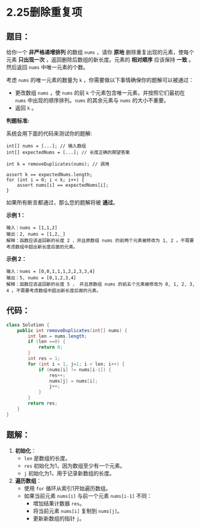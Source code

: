 # 2.25删除重复项

## 题目：

给你一个 **非严格递增排列** 的数组 `nums` ，请你 **原地** 删除重复出现的元素，使每个元素 **只出现一次** ，返回删除后数组的新长度。元素的 **相对顺序** 应该保持 **一致** 。然后返回 `nums` 中唯一元素的个数。

考虑 `nums` 的唯一元素的数量为 `k` ，你需要做以下事情确保你的题解可以被通过：

- 更改数组 `nums` ，使 `nums` 的前 `k` 个元素包含唯一元素，并按照它们最初在 `nums` 中出现的顺序排列。`nums` 的其余元素与 `nums` 的大小不重要。
- 返回 `k` 。

**判题标准:**

系统会用下面的代码来测试你的题解:

```
int[] nums = [...]; // 输入数组
int[] expectedNums = [...]; // 长度正确的期望答案

int k = removeDuplicates(nums); // 调用

assert k == expectedNums.length;
for (int i = 0; i < k; i++) {
    assert nums[i] == expectedNums[i];
}
```

如果所有断言都通过，那么您的题解将被 **通过**。

 

**示例 1：**

```
输入：nums = [1,1,2]
输出：2, nums = [1,2,_]
解释：函数应该返回新的长度 2 ，并且原数组 nums 的前两个元素被修改为 1, 2 。不需要考虑数组中超出新长度后面的元素。
```

**示例 2：**

```
输入：nums = [0,0,1,1,1,2,2,3,3,4]
输出：5, nums = [0,1,2,3,4]
解释：函数应该返回新的长度 5 ， 并且原数组 nums 的前五个元素被修改为 0, 1, 2, 3, 4 。不需要考虑数组中超出新长度后面的元素。
```

##  代码：

```java
class Solution {
    public int removeDuplicates(int[] nums) {
        int len = nums.length;
        if (len ==0) {
            return 0;
        }
        int res = 1;
        for (int i = 1, j=1; i < len; i++) {
            if (nums[i] != nums[i-1]) {
                res++;
                nums[j] = nums[i];
                j++;
            }
        }
        return res;
    }
}
```

## 题解：

1. **初始化**：
   - `len` 是数组的长度。
   - `res` 初始化为1，因为数组至少有一个元素。
   - `j` 初始化为1，用于记录新数组的长度。
2. **遍历数组**：
   - 使用 `for` 循环从索引1开始遍历数组。
   - 如果当前元素 `nums[i]` 与前一个元素 `nums[i-1]` 不同：
     - 增加结果计数器 `res`。
     - 将当前元素 `nums[i]` 复制到 `nums[j]`。
     - 更新新数组的指针 `j`。